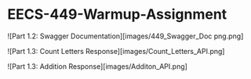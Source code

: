 # EECS-449-Warmup-Assignment
![Part 1.2: Swagger Documentation][images/449_Swagger_Doc png.png]

![Part 1.3: Count Letters Response][images/Count_Letters_API.png]

![Part 1.3: Addition Response][images/Additon_API.png]